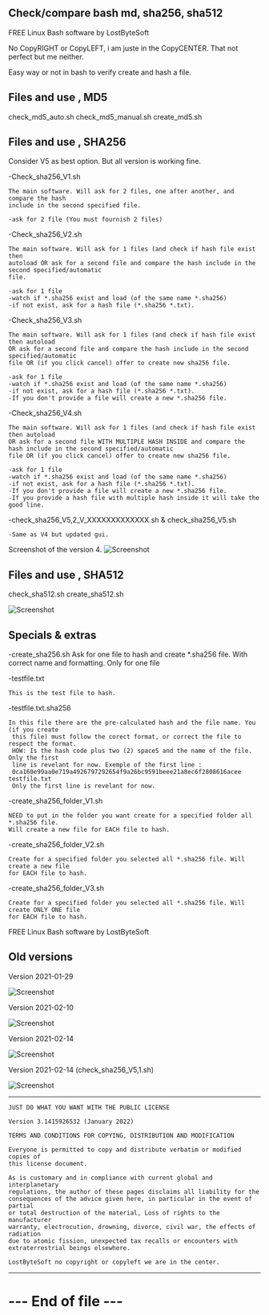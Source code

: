 
Check/compare bash md, sha256, sha512
--------------------------------------------------------------------

FREE Linux Bash software by LostByteSoft

No CopyRIGHT or CopyLEFT, i am juste in the CopyCENTER. That not perfect but me neither.

Easy way or not in bash to verify create and hash a file.


Files and use , MD5
--------------------------------------------------------------------

check_md5_auto.sh
check_md5_manual.sh
create_md5.sh


Files and use , SHA256
--------------------------------------------------------------------

Consider V5 as best option. But all version is working fine.

-Check_sha256_V1.sh

	The main software. Will ask for 2 files, one after another, and compare the hash
	include in the second specified file.
	
	-ask for 2 file (You must fournish 2 files)

-Check_sha256_V2.sh

	The main software. Will ask for 1 files (and check if hash file exist then
	autoload OR ask for a second file and compare the hash include in the second specified/automatic
	file.
	
	-ask for 1 file
	-watch if *.sha256 exist and load (of the same name *.sha256)
	-if not exist, ask for a hash file (*.sha256 *.txt).
	
-Check_sha256_V3.sh

	The main software. Will ask for 1 files (and check if hash file exist then autoload
	OR ask for a second file and compare the hash include in the second specified/automatic
	file OR (if you click cancel) offer to create new sha256 file.
	
	-ask for 1 file
	-watch if *.sha256 exist and load (of the same name *.sha256)	
	-if not exist, ask for a hash file (*.sha256 *.txt).
	-If you don't provide a file will create a new *.sha256 file.
	
-Check_sha256_V4.sh

	The main software. Will ask for 1 files (and check if hash file exist then autoload
	OR ask for a second file WITH MULTIPLE HASH INSIDE and compare the hash include in the second specified/automatic
	file OR (if you click cancel) offer to create new sha256 file.
	
	-ask for 1 file
	-watch if *.sha256 exist and load (of the same name *.sha256)	
	-if not exist, ask for a hash file (*.sha256 *.txt).
	-If you don't provide a file will create a new *.sha256 file.
	-If you provide a hash file with multiple hash inside it will take the good line.
	
-check_sha256_V5,2_V_XXXXXXXXXXXXX.sh & check_sha256_V5.sh

	-Same as V4 but updated gui.


Screenshot of the version 4.
![Screenshot](images/Picture_8.jpg)

Files and use , SHA512
--------------------------------------------------------------------

check_sha512.sh
create_sha512.sh

![Screenshot](images/sha512.png)


Specials & extras
--------------------------------------------------------------------

-create_sha256.sh
	Ask for one file to hash and create *.sha256 file. With correct name 
	and formatting. Only for one file

-testfile.txt

	This is the test file to hash.

-testfile.txt.sha256

	In this file there are the pre-calculated hash and the file name. You (if you create
	 this file) must follow the corect format, or correct the file to respect the format. 
	 HOW: Is the hash code plus two (2) spaceS and the name of the file. Only the first 
	 line is revelant for now. Exemple of the first line : 
	 0ca160e99aa0e719a4926797292654f9a26bc9591beee21a8ec6f2808616acee  testfile.txt 
	 Only the first line is revelant for now.


-create_sha256_folder_V1.sh

	NEED to put in the folder you want create for a specified folder all *.sha256 file.
	Will create a new file for EACH file to hash.

-create_sha256_folder_V2.sh

	Create for a specified folder you selected all *.sha256 file. Will create a new file 
	for EACH file to hash.
	
-create_sha256_folder_V3.sh

	Create for a specified folder you selected all *.sha256 file. Will create ONLY ONE file 
	for EACH file to hash.


FREE Linux Bash software by LostByteSoft

Old versions
--------------------------------------------------------------------


Version 2021-01-29

![Screenshot](images/Picture_5.jpg)


Version 2021-02-10

![Screenshot](images/Picture_6.jpg)


Version 2021-02-14

![Screenshot](images/Picture_7.jpg)


Version 2021-02-14 (check_sha256_V5,1.sh)

![Screenshot](images/Picture_9.png)

--------------------------------------------------------------------

	JUST DO WHAT YOU WANT WITH THE PUBLIC LICENSE

	Version 3.1415926532 (January 2022)

	TERMS AND CONDITIONS FOR COPYING, DISTRIBUTION AND MODIFICATION
   
	Everyone is permitted to copy and distribute verbatim or modified copies of
	this license document.

	As is customary and in compliance with current global and interplanetary
	regulations, the author of these pages disclaims all liability for the
	consequences of the advice given here, in particular in the event of partial
	or total destruction of the material, Loss of rights to the manufacturer
	warranty, electrocution, drowning, divorce, civil war, the effects of radiation
	due to atomic fission, unexpected tax recalls or encounters with
	extraterrestrial beings elsewhere.

	LostByteSoft no copyright or copyleft we are in the center.

--------------------------------------------------------------------
# --- End of file ---
